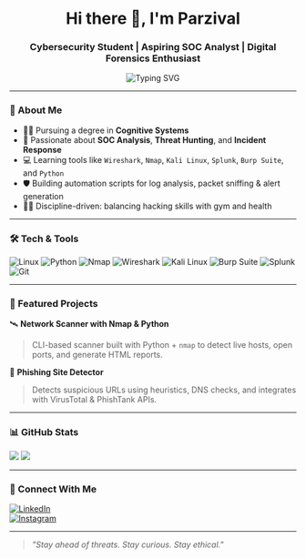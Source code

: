 <h1 align="center">Hi there 👋, I'm Parzival</h1>
<h3 align="center">Cybersecurity Student | Aspiring SOC Analyst | Digital Forensics Enthusiast</h3>

<p align="center">
  <img src="https://readme-typing-svg.demolab.com?font=Fira+Code&pause=1000&center=true&vCenter=true&width=440&lines=On+The+Hunt+For+Threats;SOC+Analysis+in+progress;Always+learning+something+new" alt="Typing SVG" />
</p>

---

### 🧠 About Me

- 🕵️‍♂️ Pursuing a degree in **Cognitive Systems**
- 🔐 Passionate about **SOC Analysis**, **Threat Hunting**, and **Incident Response**
- 💻 Learning tools like `Wireshark`, `Nmap`, `Kali Linux`, `Splunk`, `Burp Suite`, and `Python`
- 🛡️ Building automation scripts for log analysis, packet sniffing & alert generation
- 🏋️‍♂️ Discipline-driven: balancing hacking skills with gym and health

---

### 🛠️ Tech & Tools

![Linux](https://img.shields.io/badge/Linux-000000?style=for-the-badge&logo=linux&logoColor=white)
![Python](https://img.shields.io/badge/Python-3670A0?style=for-the-badge&logo=python&logoColor=white)
![Nmap](https://img.shields.io/badge/Nmap-0088cc?style=for-the-badge)
![Wireshark](https://img.shields.io/badge/Wireshark-1679A7?style=for-the-badge&logo=wireshark&logoColor=white)
![Kali Linux](https://img.shields.io/badge/Kali_Linux-557C94?style=for-the-badge&logo=kali-linux&logoColor=white)
![Burp Suite](https://img.shields.io/badge/Burp_Suite-orange?style=for-the-badge)
![Splunk](https://img.shields.io/badge/Splunk-black?style=for-the-badge&logo=splunk&logoColor=white)
![Git](https://img.shields.io/badge/Git-F05032?style=for-the-badge&logo=git&logoColor=white)

---

### 🚧 Featured Projects

🛰️ **Network Scanner with Nmap & Python**

> CLI-based scanner built with Python + `nmap` to detect live hosts, open ports, and generate HTML reports.

🎣 **Phishing Site Detector**

> Detects suspicious URLs using heuristics, DNS checks, and integrates with VirusTotal & PhishTank APIs.

---

### 📊 GitHub Stats

<img
  src="https://github-readme-stats.vercel.app/api?username=Linuxboii&show_icons=true&theme=radical"
/>
<img
  src="https://github-readme-streak-stats.herokuapp.com/?user=Linuxboii&theme=radical"
/>

---

### 📡 Connect With Me

[![LinkedIn](https://img.shields.io/badge/LinkedIn-blue?style=for-the-badge&logo=linkedin&logoColor=white)](https://www.linkedin.com/in/sushanthkasturi?utm_source=share&utm_campaign=share_via&utm_content=profile&utm_medium=android_app)  
[![Instagram](https://img.shields.io/badge/Instagram-E4405F?style=for-the-badge&logo=instagram&logoColor=white)](https://www.instagram.com/kbm.sushanth?igsh=bmZlMGhxZGQ5ZjM3)

---

> _"Stay ahead of threats. Stay curious. Stay ethical."_
